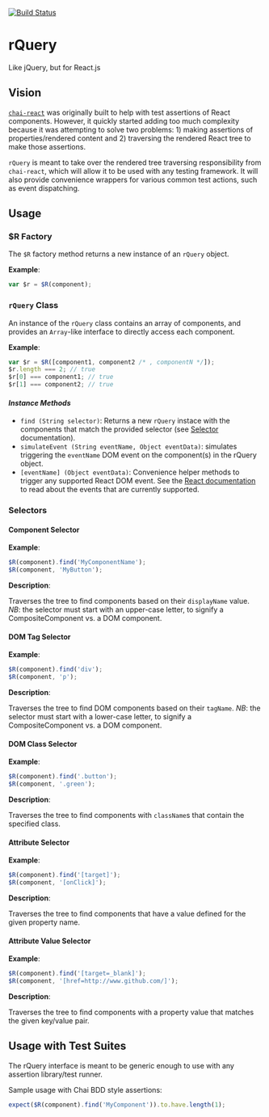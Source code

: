 [![Build Status](https://travis-ci.org/percyhanna/rquery.svg?branch=master)](https://travis-ci.org/percyhanna/rquery)

# rQuery
Like jQuery, but for React.js

## Vision
[`chai-react`](https://github.com/percyhanna/chai-react/) was originally built
to help with test assertions of React components. However, it quickly started
adding too much complexity because it was attempting to solve two problems: 1)
making assertions of properties/rendered content and 2) traversing the rendered
React tree to make those assertions.

`rQuery` is meant to take over the rendered tree traversing responsibility from
`chai-react`, which will allow it to be used with any testing framework. It will
also provide convenience wrappers for various common test actions, such as event
dispatching.

## Usage

### $R Factory

The `$R` factory method returns a new instance of an `rQuery` object.

**Example**:

```javascript
var $r = $R(component);
```

### `rQuery` Class

An instance of the `rQuery` class contains an array of components, and provides
an `Array`-like interface to directly access each component.

**Example**:

```javascript
var $r = $R([component1, component2 /* , componentN */]);
$r.length === 2; // true
$r[0] === component1; // true
$r[1] === component2; // true
```

#### *Instance Methods*

* `find (String selector)`: Returns a new `rQuery` instace with the
components that match the provided selector (see [Selector](#tree-traversal)
documentation).
* `simulateEvent (String eventName, Object eventData)`: simulates
triggering the `eventName` DOM event on the component(s) in the rQuery object.
* `[eventName] (Object eventData)`: Convenience helper methods to trigger any
supported React DOM event. See the [React documentation](http://facebook.github.io/react/docs/events.html)
to read about the events that are currently supported.

### Selectors

#### Component Selector

**Example**:

```javascript
$R(component).find('MyComponentName');
$R(component, 'MyButton');
```

**Description**:

Traverses the tree to find components based on their `displayName` value. *NB*:
the selector must start with an upper-case letter, to signify a
CompositeComponent vs. a DOM component.

#### DOM Tag Selector

**Example**:

```javascript
$R(component).find('div');
$R(component, 'p');
```

**Description**:

Traverses the tree to find DOM components based on their `tagName`. *NB*: the
selector must start with a lower-case letter, to signify a CompositeComponent
vs. a DOM component.

#### DOM Class Selector

**Example**:

```javascript
$R(component).find('.button');
$R(component, '.green');
```

**Description**:

Traverses the tree to find components with `className`s that contain the
specified class.

#### Attribute Selector

**Example**:

```javascript
$R(component).find('[target]');
$R(component, '[onClick]');
```

**Description**:

Traverses the tree to find components that have a value defined for the given
property name.

#### Attribute Value Selector

**Example**:

```javascript
$R(component).find('[target=_blank]');
$R(component, '[href=http://www.github.com/]');
```

**Description**:

Traverses the tree to find components with a property value that matches the
given key/value pair.

## Usage with Test Suites

The rQuery interface is meant to be generic enough to use with any assertion
library/test runner.

Sample usage with Chai BDD style assertions:

```javascript
expect($R(component).find('MyComponent')).to.have.length(1);
